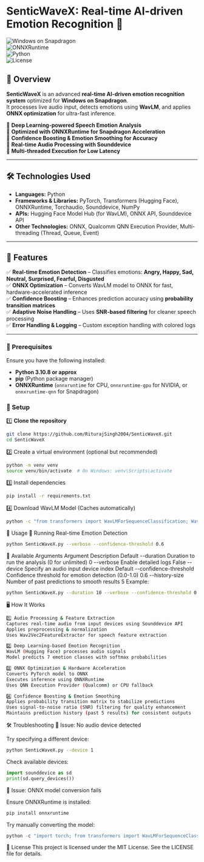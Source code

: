 # **SenticWaveX: Real-time AI-driven Emotion Recognition** 🚀  

![Windows on Snapdragon](https://img.shields.io/badge/Windows%20on%20Snapdragon-Optimized-blue.svg)  
![ONNXRuntime](https://img.shields.io/badge/ONNXRuntime-Accelerated-purple.svg)  
![Python](https://img.shields.io/badge/Python-3.8%2B-green.svg)  
![License](https://img.shields.io/badge/License-MIT-brightgreen.svg)  

## **📌 Overview**  
**SenticWaveX** is an advanced **real-time AI-driven emotion recognition system** optimized for **Windows on Snapdragon**.  
It processes live audio input, detects emotions using **WavLM**, and applies **ONNX optimization** for ultra-fast inference.  

🔹 **Deep Learning-powered Speech Emotion Analysis**  
🔹 **Optimized with ONNXRuntime for Snapdragon Acceleration**  
🔹 **Confidence Boosting & Emotion Smoothing for Accuracy**  
🔹 **Real-time Audio Processing with Sounddevice**  
🔹 **Multi-threaded Execution for Low Latency**  

---

## **🛠️ Technologies Used**  
- **Languages:** Python  
- **Frameworks & Libraries:** PyTorch, Transformers (Hugging Face), ONNXRuntime, Torchaudio, Sounddevice, NumPy  
- **APIs:** Hugging Face Model Hub (for WavLM), ONNX API, Sounddevice API  
- **Other Technologies:** ONNX, Qualcomm QNN Execution Provider, Multi-threading (Thread, Queue, Event)  

---

## **🎯 Features**  
✅ **Real-time Emotion Detection** – Classifies emotions: **Angry, Happy, Sad, Neutral, Surprised, Fearful, Disgusted**  
✅ **ONNX Optimization** – Converts WavLM model to ONNX for fast, hardware-accelerated inference  
✅ **Confidence Boosting** – Enhances prediction accuracy using **probability transition matrices**  
✅ **Adaptive Noise Handling** – Uses **SNR-based filtering** for cleaner speech processing  
✅ **Error Handling & Logging** – Custom exception handling with colored logs  

---

### **🔹 Prerequisites**  
Ensure you have the following installed:  
- **Python 3.10.8 or approx**  
- **pip** (Python package manager)  
- **ONNXRuntime** (`onnxruntime` for CPU, `onnxruntime-gpu` for NVIDIA, or `onnxruntime-qnn` for Snapdragon)  

### **🔹 Setup**  
1️⃣ **Clone the repository**  
```bash
git clone https://github.com/RiturajSingh2004/SenticWaveX.git
cd SenticWaveX
```

2️⃣ Create a virtual environment (optional but recommended)

```bash
python -m venv venv
source venv/bin/activate  # On Windows: venv\Scripts\activate
```
3️⃣ Install dependencies

```bash
pip install -r requirements.txt
```
4️⃣ Download WavLM Model (Caches automatically)

```bash
python -c "from transformers import WavLMForSequenceClassification; WavLMForSequenceClassification.from_pretrained('microsoft/wavlm-base-plus')"
```
🚀 Usage
🔹 Running Real-time Emotion Detection
```bash
python SenticWaveX.py --verbose --confidence-threshold 0.6
```
🔹 Available Arguments
Argument	Description	Default
--duration	Duration to run the analysis (0 for unlimited)	0
--verbose	Enable detailed logs	False
--device	Specify an audio input device index	Default
--confidence-threshold	Confidence threshold for emotion detection (0.0-1.0)	0.6
--history-size	Number of past predictions to smooth results	5
Example:

```bash
python SenticWaveX.py --duration 10 --verbose --confidence-threshold 0.7
```
🖥️ How It Works
```bash
1️⃣ Audio Processing & Feature Extraction
Captures real-time audio from input devices using Sounddevice API
Applies preprocessing & normalization
Uses Wav2Vec2FeatureExtractor for speech feature extraction

2️⃣ Deep Learning-based Emotion Recognition
WavLM (Hugging Face) processes audio signals
Model predicts 7 emotion classes with softmax probabilities

3️⃣ ONNX Optimization & Hardware Acceleration
Converts PyTorch model to ONNX
Executes inference using ONNXRuntime
Uses QNN Execution Provider (Qualcomm) or CPU fallback

4️⃣ Confidence Boosting & Emotion Smoothing
Applies probability transition matrix to stabilize predictions
Uses signal-to-noise ratio (SNR) filtering for quality enhancement
Maintains prediction history (past 5 results) for consistent outputs
```
🛠️ Troubleshooting
🔹 Issue: No audio device detected

Try specifying a different device:
```bash
python SenticWaveX.py --device 1
```
Check available devices:
```python
import sounddevice as sd
print(sd.query_devices())
```
🔹 Issue: ONNX model conversion fails

Ensure ONNXRuntime is installed:
```bash
pip install onnxruntime
```
Try manually converting the model:
```python
python -c "import torch; from transformers import WavLMForSequenceClassification; model = WavLMForSequenceClassification.from_pretrained('microsoft/wavlm-base-plus'); torch.onnx.export(model, torch.randn(1, 8000), 'wavlm_optimized.onnx')"
```
📜 License
This project is licensed under the MIT License. See the LICENSE file for details.

